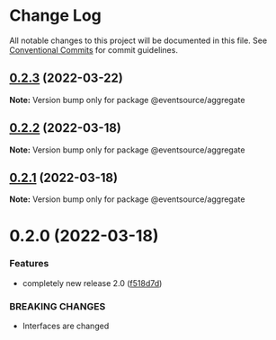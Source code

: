 # Change Log

All notable changes to this project will be documented in this file.
See [Conventional Commits](https://conventionalcommits.org) for commit guidelines.

## [0.2.3](https://github.com/thomasvargiu/eventsource-ts/compare/@eventsource/aggregate@0.2.2...@eventsource/aggregate@0.2.3) (2022-03-22)

**Note:** Version bump only for package @eventsource/aggregate





## [0.2.2](https://github.com/thomasvargiu/eventsource-ts/compare/@eventsource/aggregate@0.2.1...@eventsource/aggregate@0.2.2) (2022-03-18)

**Note:** Version bump only for package @eventsource/aggregate





## [0.2.1](https://github.com/thomasvargiu/eventsource-ts/compare/@eventsource/aggregate@0.2.0...@eventsource/aggregate@0.2.1) (2022-03-18)

**Note:** Version bump only for package @eventsource/aggregate





# 0.2.0 (2022-03-18)


### Features

* completely new release 2.0 ([f518d7d](https://github.com/thomasvargiu/eventsource-ts/commit/f518d7d5a5f6223d1a36332355e9cd352350b40d))


### BREAKING CHANGES

* Interfaces are changed
